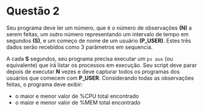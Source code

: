 # Questão 2

Seu programa deve ler um número, que é o número de observações **(N)** a serem feitas, um outro número representando um intervalo de tempo em segundos **(S)**, e um começo de nome de um usuário **(P_USER)**. Estes três dados serão recebidos como 3 parâmetros em sequencia.
 
A cada **S** segundos, seu programa precisa executar um ```ps aux``` (ou equivalente) que irá listar os processos em execução. Seu script deve parar depois de executar **N** vezes e deve capturar todos os programas dos usuários que comecem com **P_USER**. Considerando todas as observações feitas, o programa deve exibir:
- o maior e menor valor de %CPU total encontrado
- o maior e menor valor de %MEM total encontrado
